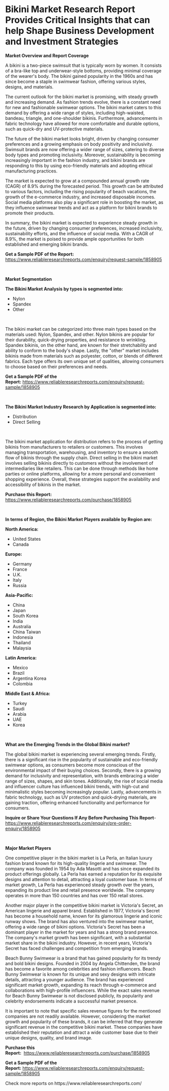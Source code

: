 <p><h1>Bikini Market Research Report Provides Critical Insights that can help Shape Business Development and Investment Strategies</h1></p><p><strong>Market Overview and Report Coverage</strong></p>
<p><p>A bikini is a two-piece swimsuit that is typically worn by women. It consists of a bra-like top and underwear-style bottoms, providing minimal coverage of the wearer's body. The bikini gained popularity in the 1960s and has since become a staple in swimwear fashion, offering various styles, designs, and materials.</p><p>The current outlook for the bikini market is promising, with steady growth and increasing demand. As fashion trends evolve, there is a constant need for new and fashionable swimwear options. The bikini market caters to this demand by offering a wide range of styles, including high-waisted, bandeau, triangle, and one-shoulder bikinis. Furthermore, advancements in fabric technology have allowed for more comfortable and durable options, such as quick-dry and UV-protective materials.</p><p>The future of the bikini market looks bright, driven by changing consumer preferences and a growing emphasis on body positivity and inclusivity. Swimsuit brands are now offering a wider range of sizes, catering to diverse body types and promoting inclusivity. Moreover, sustainability is becoming increasingly important in the fashion industry, and bikini brands are responding to this by using eco-friendly materials and adopting ethical manufacturing practices.</p><p>The market is expected to grow at a compounded annual growth rate (CAGR) of 8.9% during the forecasted period. This growth can be attributed to various factors, including the rising popularity of beach vacations, the growth of the e-commerce industry, and increased disposable incomes. Social media platforms also play a significant role in boosting the market, as they influence swimwear trends and act as a platform for bikini brands to promote their products.</p><p>In summary, the bikini market is expected to experience steady growth in the future, driven by changing consumer preferences, increased inclusivity, sustainability efforts, and the influence of social media. With a CAGR of 8.9%, the market is poised to provide ample opportunities for both established and emerging bikini brands.</p></p>
<p><strong>Get a Sample PDF of the Report:</strong> <a href="https://www.reliableresearchreports.com/enquiry/request-sample/1858905">https://www.reliableresearchreports.com/enquiry/request-sample/1858905</a></p>
<p>&nbsp;</p>
<p><strong>Market Segmentation</strong></p>
<p><strong>The Bikini Market Analysis by types is segmented into:</strong></p>
<p><ul><li>Nylon</li><li>Spandex</li><li>Other</li></ul></p>
<p>&nbsp;</p>
<p><p>The bikini market can be categorized into three main types based on the materials used: Nylon, Spandex, and other. Nylon bikinis are popular for their durability, quick-drying properties, and resistance to wrinkling. Spandex bikinis, on the other hand, are known for their stretchability and ability to conform to the body's shape. Lastly, the "other" market includes bikinis made from materials such as polyester, cotton, or blends of different fabrics. Each type offers its own unique set of qualities, allowing consumers to choose based on their preferences and needs.</p></p>
<p><strong>Get a Sample PDF of the Report:</strong>&nbsp;<a href="https://www.reliableresearchreports.com/enquiry/request-sample/1858905">https://www.reliableresearchreports.com/enquiry/request-sample/1858905</a></p>
<p>&nbsp;</p>
<p><strong>The Bikini Market Industry Research by Application is segmented into:</strong></p>
<p><ul><li>Distribution</li><li>Direct Selling</li></ul></p>
<p>&nbsp;</p>
<p><p>The bikini market application for distribution refers to the process of getting bikinis from manufacturers to retailers or customers. This involves managing transportation, warehousing, and inventory to ensure a smooth flow of bikinis through the supply chain. Direct selling in the bikini market involves selling bikinis directly to customers without the involvement of intermediaries like retailers. This can be done through methods like home parties or online platforms, allowing for a more personal and convenient shopping experience. Overall, these strategies support the availability and accessibility of bikinis in the market.</p></p>
<p><strong>Purchase this Report:</strong>&nbsp; <a href="https://www.reliableresearchreports.com/purchase/1858905">https://www.reliableresearchreports.com/purchase/1858905</a></p>
<p>&nbsp;</p>
<p><strong>In terms of Region, the Bikini Market Players available by Region are:</strong></p>
<p>
    <p> <strong> North America: </strong>
        <ul>
            <li>United States</li>
            <li>Canada</li>
        </ul>
        </p> 
    <p> <strong> Europe: </strong>
        <ul>
            <li>Germany</li>
            <li>France</li>
            <li>U.K.</li>
            <li>Italy</li>
            <li>Russia</li>
        </ul>
        </p> 
    <p> <strong> Asia-Pacific: </strong>
        <ul>
            <li>China</li>
            <li>Japan</li>
            <li>South Korea</li>
            <li>India</li>
            <li>Australia</li>
            <li>China Taiwan</li>
            <li>Indonesia</li>
            <li>Thailand</li>
            <li>Malaysia</li>
        </ul>
        </p> 
    <p> <strong> Latin America: </strong>
        <ul>
            <li>Mexico</li>
            <li>Brazil</li>
            <li>Argentina Korea</li>
            <li>Colombia</li>
        </ul>
        </p> 
    <p> <strong> Middle East & Africa: </strong>
        <ul>
            <li>Turkey</li>
            <li>Saudi</li>
            <li>Arabia</li>
            <li>UAE</li>
            <li>Korea</li>
        </ul>
    </p>
    </p>
<p>&nbsp;</p>
<p><strong>What are the Emerging Trends in the Global Bikini market?</strong></p>
<p><p>The global bikini market is experiencing several emerging trends. Firstly, there is a significant rise in the popularity of sustainable and eco-friendly swimwear options, as consumers become more conscious of the environmental impact of their buying choices. Secondly, there is a growing demand for inclusivity and representation, with brands embracing a wider range of sizes, shapes, and skin tones. Additionally, the rise of social media and influencer culture has influenced bikini trends, with high-cut and minimalistic styles becoming increasingly popular. Lastly, advancements in fabric technology, such as UV protection and quick-drying materials, are gaining traction, offering enhanced functionality and performance for consumers.</p></p>
<p><strong>Inquire or Share Your Questions If Any Before Purchasing This Report</strong>- <a href="https://www.reliableresearchreports.com/enquiry/pre-order-enquiry/1858905">https://www.reliableresearchreports.com/enquiry/pre-order-enquiry/1858905</a></p>
<p>&nbsp;</p>
<p><strong>Major Market Players</strong></p>
<p><p>One competitive player in the bikini market is La Perla, an Italian luxury fashion brand known for its high-quality lingerie and swimwear. The company was founded in 1954 by Ada Masotti and has since expanded its product offerings globally. La Perla has earned a reputation for its exquisite designs and attention to detail, attracting a loyal customer base. In terms of market growth, La Perla has experienced steady growth over the years, expanding its product line and retail presence worldwide. The company operates in more than 150 countries and has over 150 retail stores.</p><p>Another major player in the competitive bikini market is Victoria's Secret, an American lingerie and apparel brand. Established in 1977, Victoria's Secret has become a household name, known for its glamorous lingerie and iconic runway shows. The brand has also ventured into the swimwear market, offering a wide range of bikini options. Victoria's Secret has been a dominant player in the market for years and has a strong brand presence. The company's market growth has been significant, with a substantial market share in the bikini industry. However, in recent years, Victoria's Secret has faced challenges and competition from emerging brands.</p><p>Beach Bunny Swimwear is a brand that has gained popularity for its trendy and bold bikini designs. Founded in 2004 by Angela Chittenden, the brand has become a favorite among celebrities and fashion influencers. Beach Bunny Swimwear is known for its unique and sexy designs with intricate details, attracting a younger audience. The brand has experienced significant market growth, expanding its reach through e-commerce and collaborations with high-profile influencers. While the exact sales revenue for Beach Bunny Swimwear is not disclosed publicly, its popularity and celebrity endorsements indicate a successful market presence.</p><p>It is important to note that specific sales revenue figures for the mentioned companies are not readily available. However, considering the market growth and popularity of these brands, it can be inferred that they generate significant revenue in the competitive bikini market. These companies have established their reputation and attract a wide customer base due to their unique designs, quality, and brand image.</p></p>
<p><strong>Purchase this Report:</strong>&nbsp;&nbsp;<a href="https://www.reliableresearchreports.com/purchase/1858905">https://www.reliableresearchreports.com/purchase/1858905</a></p>
<p></p>
<p><strong>Get a Sample PDF of the Report:</strong>&nbsp;<a href="https://www.reliableresearchreports.com/enquiry/request-sample/1858905">https://www.reliableresearchreports.com/enquiry/request-sample/1858905</a></p>
<p>Check more reports on https://www.reliableresearchreports.com/</p>